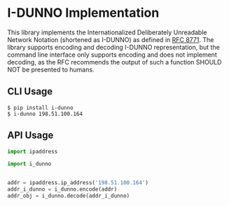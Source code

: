 # I-DUNNO Implementation

This library implements the Internationalized Deliberately Unreadable Network Notation (shortened as I-DUNNO) as defined in [RFC 8771](https://www.rfc-editor.org/rfc/rfc8771.html). The library supports encoding and decoding I-DUNNO representation, but the command line interface only supports encoding and does not implement decoding, as the RFC recommends the output of such a function SHOULD NOT be presented to humans.

## CLI Usage

    $ pip install i-dunno
    $ i-dunno 198.51.100.164


## API Usage

```python
import ipaddress

import i_dunno


addr = ipaddress.ip_address('198.51.100.164')
addr_i_dunno = i_dunno.encode(addr)
addr_obj = i_dunno.decode(addr_i_dunno)
```
